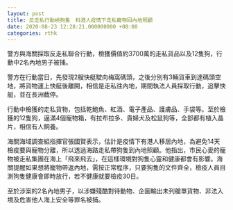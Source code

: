 ```yaml
---
layout: post
title: 反走私行動檢狗隻　料港人疫情下走私寵物回內地照顧
date: 2020-08-23 12:28:21.000000000 +08:00
categories: rthk
---
```


警方與海關採取反走私聯合行動，檢獲價值約3700萬的走私貨品以及12隻狗，行動中2名內地男子被捕。　

警方在行動當日，先發現2艘快艇駛向梅窩碼頭，之後分別有3輛貨車到達碼頭空地，將貨物運上快艇後離開，相信是走私往內地，期間執法人員採取行動，追擊快艇，並在長洲截停。

行動中檢獲的走私貨物，包括乾鮑魚、紅酒、電子產品、護膚品、手袋等。至於檢獲的12隻狗，逼滿4個寵物箱，有拉布拉多、貴婦犬及松鼠狗等，全部都有植入晶片，相信有人飼養。　

海關海域調查組指揮官張國賢表示，估計是疫情下有港人移居內地，為避免14天檢疫要與寵物分離，所以透過海路走私帶狗隻到內地照顧。他指出，市民心愛的寵物被走私集團在海上「飛來飛去」，在這樣環境對狗隻心靈和健康都會有影響。海關提醒如果想將寵物帶返內地，需按正常程序，只要狗隻的文件齊全，檢疫人員目測狗隻健康會即時放行，若不健康就要檢疫30日。

至於涉案的2名內地男子，以涉嫌殘酷對待動物、企圖輸出未列艙單貨物、非法入境及危害他人海上安全等罪名被捕。
